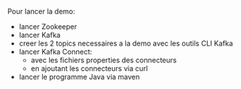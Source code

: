 Pour lancer la demo:
- lancer Zookeeper
- lancer Kafka
- creer les 2 topics necessaires a la demo avec les outils CLI Kafka
- lancer Kafka Connect:
  - avec les fichiers properties des connecteurs
  - en ajoutant les connecteurs via curl
- lancer le programme Java via maven
    
